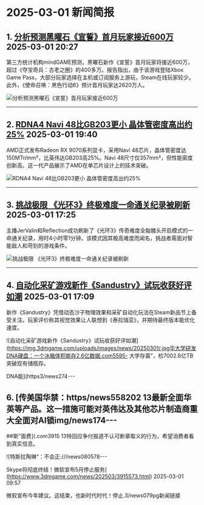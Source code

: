 # 2025-03-01 新闻简报

## 1. [分析预测黑曜石《宣誓》首月玩家接近600万](https://www.3dmgame.com/news/202503/3915602.html)   2025-03-01 20:27

第三方统计机构mindGAME预测，黑曜石新作《宣誓》首月玩家将接近600万，超过《夺宝奇兵：古老之圈》的400多万。报告指出，由于该游戏登陆Xbox Game Pass，大部分玩家选择在主机或订阅服务上游玩，Steam在线玩家较少。此外，《使命召唤：黑色行动6》预计首月玩家达2620万人。

![分析预测黑曜石《宣誓》首月玩家接近600万](https://img.3dmgame.com/uploads/images/news/20250301/1740831971_849330.jpg)

---

## 2. [RDNA4 Navi 48比GB203更小 晶体管密度高出约25%](https://www.3dmgame.com/news/202503/3915601.html)   2025-03-01 19:40

AMD正式发布Radeon RX 9070系列显卡，采用Navi 48芯片，晶体管密度达150MTr/mm²，比英伟达GB203高25%。Navi 48尺寸仅357mm²，但性能密度创新高。这一代产品展示了AMD在单芯片设计上的技术突破。

![RDNA4 Navi 48比GB203更小 晶体管密度高出约25%](https://img.3dmgame.com/uploads/images/news/20250301/1740829603_216505_jpg_r.jpg)

---

## 3. [挑战极限 《光环3》终极难度一命通关纪录被刷新](https://www.3dmgame.com/news/202503/3915600.html)   2025-03-01 17:25

主播JerValin和Reflection成功刷新了《光环3》传奇难度全骷髅头开启模式的一命通关纪录，用时4小时零1分钟。该模式因其极高难度而闻名，挑战者需面对智能敌人和苛刻的游戏条件。

![挑战极限 《光环3》终极难度一命通关纪录被刷新](https://img.3dmgame.com/uploads/images/news/20250301/1740809800_727819.jpg)

---

## 4. [自动化采矿游戏新作《Sandustry》试玩收获好评如潮](https://www.3dmgame.com/news/202503/3915599.html)   2025-03-01 17:09

新作《Sandustry》凭借动态沙子物理效果和采矿自动化玩法在Steam新品节上备受关注。玩家评价称其视觉效果让人联想到《泰拉瑞亚》，并期待最终版本能优化速度。

![自动化采矿游戏新作《Sandustry》试玩收获好评如潮](https://img.3dmgame.com/uploads/images/news/20250301/.jpg华大学研发DNA硬盘：一个冰箱体积能存2.6亿数据.com5595- 大学存菌”，检7002.6亿TB突破现有储瓶存。

DNA能](https3/news274---

## 6. [传美国华禁：https/news558202 13最新全面华英等产品。这一措施可能对英伟达及其他芯片制造商重大全面对AI锁img/news174---

##斯”面费](.com3915 13特回应争付报道不认可断章取义的行为，希望消费者看到真实信息。

![特斯拉陶琳“：不会正:///news080578---

Skype将彻底终结！微软宣布5月停止服务](https://www.3dmgame.com/news/202503/3915573.html)   2025-03-01 09:57

微软宣布今年建议。这结束，也新时代时代！停止.3/news079pg新闻链接